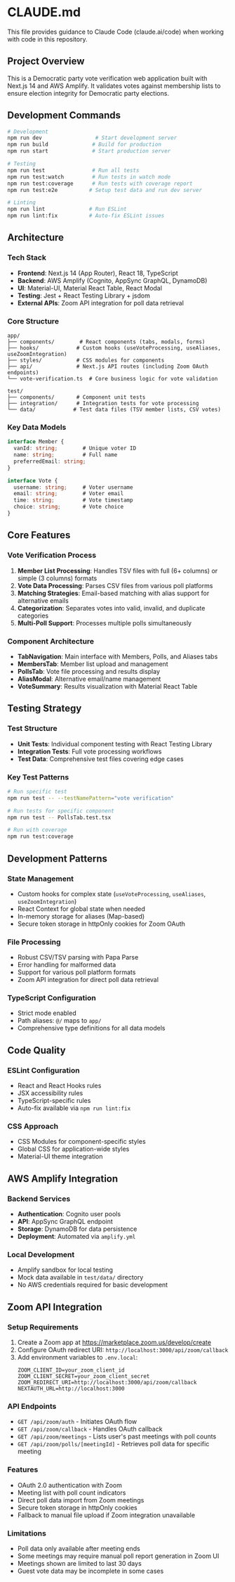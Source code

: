 # CLAUDE.md

This file provides guidance to Claude Code (claude.ai/code) when working with code in this repository.

## Project Overview

This is a Democratic party vote verification web application built with Next.js 14 and AWS Amplify. It validates votes against membership lists to ensure election integrity for Democratic party elections.

## Development Commands

```bash
# Development
npm run dev                 # Start development server
npm run build              # Build for production
npm run start              # Start production server

# Testing
npm run test               # Run all tests
npm run test:watch         # Run tests in watch mode
npm run test:coverage      # Run tests with coverage report
npm run test:e2e          # Setup test data and run dev server

# Linting
npm run lint              # Run ESLint
npm run lint:fix          # Auto-fix ESLint issues
```

## Architecture

### Tech Stack
- **Frontend**: Next.js 14 (App Router), React 18, TypeScript
- **Backend**: AWS Amplify (Cognito, AppSync GraphQL, DynamoDB)
- **UI**: Material-UI, Material React Table, React Modal
- **Testing**: Jest + React Testing Library + jsdom
- **External APIs**: Zoom API integration for poll data retrieval

### Core Structure
```
app/
├── components/        # React components (tabs, modals, forms)
├── hooks/            # Custom hooks (useVoteProcessing, useAliases, useZoomIntegration)
├── styles/           # CSS modules for components
├── api/              # Next.js API routes (including Zoom OAuth endpoints)
└── vote-verification.ts  # Core business logic for vote validation

test/
├── components/       # Component unit tests
├── integration/      # Integration tests for vote processing
└── data/            # Test data files (TSV member lists, CSV votes)
```

### Key Data Models
```typescript
interface Member {
  vanId: string;        # Unique voter ID
  name: string;         # Full name
  preferredEmail: string;
}

interface Vote {
  username: string;     # Voter username
  email: string;        # Voter email
  time: string;         # Vote timestamp
  choice: string;       # Vote choice
}
```

## Core Features

### Vote Verification Process
1. **Member List Processing**: Handles TSV files with full (6+ columns) or simple (3 columns) formats
2. **Vote Data Processing**: Parses CSV files from various poll platforms
3. **Matching Strategies**: Email-based matching with alias support for alternative emails
4. **Categorization**: Separates votes into valid, invalid, and duplicate categories
5. **Multi-Poll Support**: Processes multiple polls simultaneously

### Component Architecture
- **TabNavigation**: Main interface with Members, Polls, and Aliases tabs
- **MembersTab**: Member list upload and management
- **PollsTab**: Vote file processing and results display
- **AliasModal**: Alternative email/name management
- **VoteSummary**: Results visualization with Material React Table

## Testing Strategy

### Test Structure
- **Unit Tests**: Individual component testing with React Testing Library
- **Integration Tests**: Full vote processing workflows
- **Test Data**: Comprehensive test files covering edge cases

### Key Test Patterns
```bash
# Run specific test
npm run test -- --testNamePattern="vote verification"

# Run tests for specific component
npm run test -- PollsTab.test.tsx

# Run with coverage
npm run test:coverage
```

## Development Patterns

### State Management
- Custom hooks for complex state (`useVoteProcessing`, `useAliases`, `useZoomIntegration`)
- React Context for global state when needed
- In-memory storage for aliases (Map-based)
- Secure token storage in httpOnly cookies for Zoom OAuth

### File Processing
- Robust CSV/TSV parsing with Papa Parse
- Error handling for malformed data
- Support for various poll platform formats
- Zoom API integration for direct poll data retrieval

### TypeScript Configuration
- Strict mode enabled
- Path aliases: `@/` maps to `app/`
- Comprehensive type definitions for all data models

## Code Quality

### ESLint Configuration
- React and React Hooks rules
- JSX accessibility rules
- TypeScript-specific rules
- Auto-fix available via `npm run lint:fix`

### CSS Approach
- CSS Modules for component-specific styles
- Global CSS for application-wide styles
- Material-UI theme integration

## AWS Amplify Integration

### Backend Services
- **Authentication**: Cognito user pools
- **API**: AppSync GraphQL endpoint
- **Storage**: DynamoDB for data persistence
- **Deployment**: Automated via `amplify.yml`

### Local Development
- Amplify sandbox for local testing
- Mock data available in `test/data/` directory
- No AWS credentials required for basic development

## Zoom API Integration

### Setup Requirements
1. Create a Zoom app at https://marketplace.zoom.us/develop/create
2. Configure OAuth redirect URI: `http://localhost:3000/api/zoom/callback`
3. Add environment variables to `.env.local`:
   ```
   ZOOM_CLIENT_ID=your_zoom_client_id
   ZOOM_CLIENT_SECRET=your_zoom_client_secret
   ZOOM_REDIRECT_URI=http://localhost:3000/api/zoom/callback
   NEXTAUTH_URL=http://localhost:3000
   ```

### API Endpoints
- `GET /api/zoom/auth` - Initiates OAuth flow
- `GET /api/zoom/callback` - Handles OAuth callback
- `GET /api/zoom/meetings` - Lists user's past meetings with poll counts
- `GET /api/zoom/polls/[meetingId]` - Retrieves poll data for specific meeting

### Features
- OAuth 2.0 authentication with Zoom
- Meeting list with poll count indicators
- Direct poll data import from Zoom meetings
- Secure token storage in httpOnly cookies
- Fallback to manual file upload if Zoom integration unavailable

### Limitations
- Poll data only available after meeting ends
- Some meetings may require manual poll report generation in Zoom UI
- Meetings shown are limited to last 30 days
- Guest vote data may be incomplete in some cases
